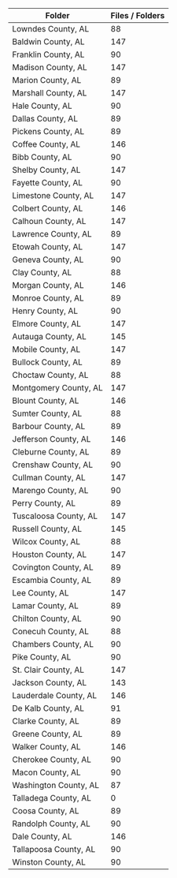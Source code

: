 | Folder                |   Files / Folders |
|-----------------------|-------------------|
| Lowndes County, AL    |                88 |
| Baldwin County, AL    |               147 |
| Franklin County, AL   |                90 |
| Madison County, AL    |               147 |
| Marion County, AL     |                89 |
| Marshall County, AL   |               147 |
| Hale County, AL       |                90 |
| Dallas County, AL     |                89 |
| Pickens County, AL    |                89 |
| Coffee County, AL     |               146 |
| Bibb County, AL       |                90 |
| Shelby County, AL     |               147 |
| Fayette County, AL    |                90 |
| Limestone County, AL  |               147 |
| Colbert County, AL    |               146 |
| Calhoun County, AL    |               147 |
| Lawrence County, AL   |                89 |
| Etowah County, AL     |               147 |
| Geneva County, AL     |                90 |
| Clay County, AL       |                88 |
| Morgan County, AL     |               146 |
| Monroe County, AL     |                89 |
| Henry County, AL      |                90 |
| Elmore County, AL     |               147 |
| Autauga County, AL    |               145 |
| Mobile County, AL     |               147 |
| Bullock County, AL    |                89 |
| Choctaw County, AL    |                88 |
| Montgomery County, AL |               147 |
| Blount County, AL     |               146 |
| Sumter County, AL     |                88 |
| Barbour County, AL    |                89 |
| Jefferson County, AL  |               146 |
| Cleburne County, AL   |                89 |
| Crenshaw County, AL   |                90 |
| Cullman County, AL    |               147 |
| Marengo County, AL    |                90 |
| Perry County, AL      |                89 |
| Tuscaloosa County, AL |               147 |
| Russell County, AL    |               145 |
| Wilcox County, AL     |                88 |
| Houston County, AL    |               147 |
| Covington County, AL  |                89 |
| Escambia County, AL   |                89 |
| Lee County, AL        |               147 |
| Lamar County, AL      |                89 |
| Chilton County, AL    |                90 |
| Conecuh County, AL    |                88 |
| Chambers County, AL   |                90 |
| Pike County, AL       |                90 |
| St. Clair County, AL  |               147 |
| Jackson County, AL    |               143 |
| Lauderdale County, AL |               146 |
| De Kalb County, AL    |                91 |
| Clarke County, AL     |                89 |
| Greene County, AL     |                89 |
| Walker County, AL     |               146 |
| Cherokee County, AL   |                90 |
| Macon County, AL      |                90 |
| Washington County, AL |                87 |
| Talladega County, AL  |                 0 |
| Coosa County, AL      |                89 |
| Randolph County, AL   |                90 |
| Dale County, AL       |               146 |
| Tallapoosa County, AL |                90 |
| Winston County, AL    |                90 |